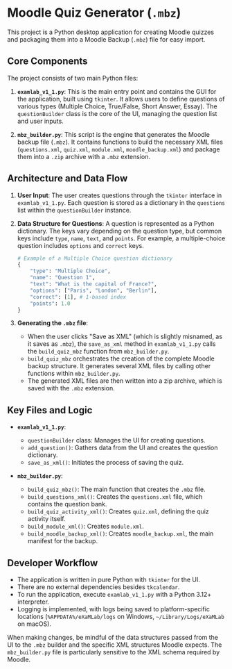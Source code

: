 # Moodle Quiz Generator (`.mbz`)

This project is a Python desktop application for creating Moodle quizzes and packaging them into a Moodle Backup (`.mbz`) file for easy import.

## Core Components

The project consists of two main Python files:

1.  **`examlab_v1_1.py`**: This is the main entry point and contains the GUI for the application, built using `tkinter`. It allows users to define questions of various types (Multiple Choice, True/False, Short Answer, Essay). The `questionBuilder` class is the core of the UI, managing the question list and user inputs.

2.  **`mbz_builder.py`**: This script is the engine that generates the Moodle backup file (`.mbz`). It contains functions to build the necessary XML files (`questions.xml`, `quiz.xml`, `module.xml`, `moodle_backup.xml`) and package them into a `.zip` archive with a `.mbz` extension.

## Architecture and Data Flow

1.  **User Input**: The user creates questions through the `tkinter` interface in `examlab_v1_1.py`. Each question is stored as a dictionary in the `questions` list within the `questionBuilder` instance.

2.  **Data Structure for Questions**: A question is represented as a Python dictionary. The keys vary depending on the question type, but common keys include `type`, `name`, `text`, and `points`. For example, a multiple-choice question includes `options` and `correct` keys.

    ```python
    # Example of a Multiple Choice question dictionary
    {
        "type": "Multiple Choice",
        "name": "Question 1",
        "text": "What is the capital of France?",
        "options": ["Paris", "London", "Berlin"],
        "correct": [1], # 1-based index
        "points": 1.0
    }
    ```

3.  **Generating the `.mbz` file**:
    - When the user clicks "Save as XML" (which is slightly misnamed, as it saves as `.mbz`), the `save_as_xml` method in `examlab_v1_1.py` calls the `build_quiz_mbz` function from `mbz_builder.py`.
    - `build_quiz_mbz` orchestrates the creation of the complete Moodle backup structure. It generates several XML files by calling other functions within `mbz_builder.py`.
    - The generated XML files are then written into a zip archive, which is saved with the `.mbz` extension.

## Key Files and Logic

-   **`examlab_v1_1.py`**:
    -   `questionBuilder` class: Manages the UI for creating questions.
    -   `add_question()`: Gathers data from the UI and creates the question dictionary.
    -   `save_as_xml()`: Initiates the process of saving the quiz.

-   **`mbz_builder.py`**:
    -   `build_quiz_mbz()`: The main function that creates the `.mbz` file.
    -   `build_questions_xml()`: Creates the `questions.xml` file, which contains the question bank.
    -   `build_quiz_activity_xml()`: Creates `quiz.xml`, defining the quiz activity itself.
    -   `build_module_xml()`: Creates `module.xml`.
    -   `build_moodle_backup_xml()`: Creates `moodle_backup.xml`, the main manifest for the backup.

## Developer Workflow

-   The application is written in pure Python with `tkinter` for the UI.
-   There are no external dependencies besides `tkcalendar`.
-   To run the application, execute `examlab_v1_1.py` with a Python 3.12+ interpreter.
-   Logging is implemented, with logs being saved to platform-specific locations (`%APPDATA%/eXaMLab/logs` on Windows, `~/Library/Logs/eXaMLab` on macOS).

When making changes, be mindful of the data structures passed from the UI to the `.mbz` builder and the specific XML structures Moodle expects. The `mbz_builder.py` file is particularly sensitive to the XML schema required by Moodle.
